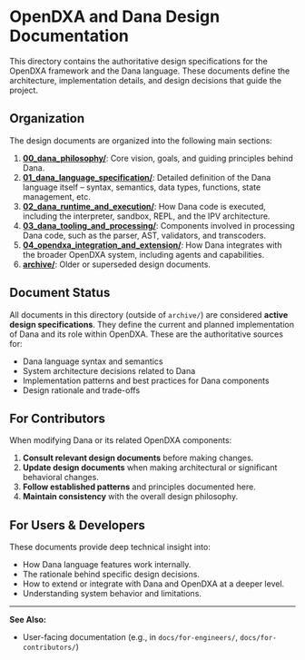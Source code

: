 # OpenDXA and Dana Design Documentation

This directory contains the authoritative design specifications for the OpenDXA framework and the Dana language. These documents define the architecture, implementation details, and design decisions that guide the project.

## Organization

The design documents are organized into the following main sections:

1.  **[00_dana_philosophy/](./00_dana_philosophy/)**: Core vision, goals, and guiding principles behind Dana.
2.  **[01_dana_language_specification/](./01_dana_language_specification/)**: Detailed definition of the Dana language itself – syntax, semantics, data types, functions, state management, etc.
3.  **[02_dana_runtime_and_execution/](./02_dana_runtime_and_execution/)**: How Dana code is executed, including the interpreter, sandbox, REPL, and the IPV architecture.
4.  **[03_dana_tooling_and_processing/](./03_dana_tooling_and_processing/)**: Components involved in processing Dana code, such as the parser, AST, validators, and transcoders.
5.  **[04_opendxa_integration_and_extension/](./04_opendxa_integration_and_extension/)**: How Dana integrates with the broader OpenDXA system, including agents and capabilities.
6.  **[archive/](./archive/)**: Older or superseded design documents.

## Document Status

All documents in this directory (outside of `archive/`) are considered **active design specifications**. They define the current and planned implementation of Dana and its role within OpenDXA. These are the authoritative sources for:

-   Dana language syntax and semantics
-   System architecture decisions related to Dana
-   Implementation patterns and best practices for Dana components
-   Design rationale and trade-offs

## For Contributors

When modifying Dana or its related OpenDXA components:

1.  **Consult relevant design documents** before making changes.
2.  **Update design documents** when making architectural or significant behavioral changes.
3.  **Follow established patterns** and principles documented here.
4.  **Maintain consistency** with the overall design philosophy.

## For Users & Developers

These documents provide deep technical insight into:

-   How Dana language features work internally.
-   The rationale behind specific design decisions.
-   How to extend or integrate with Dana and OpenDXA at a deeper level.
-   Understanding system behavior and limitations.

---

**See Also:**

- User-facing documentation (e.g., in `docs/for-engineers/`, `docs/for-contributors/`) 